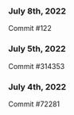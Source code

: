 ### July 8th, 2022

Commit #122

### July 5th, 2022

Commit #314353


### July 4th, 2022

Commit #72281
